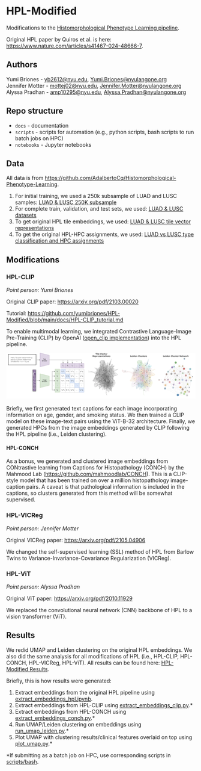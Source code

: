 # HPL-Modified

Modifications to the [Histomorphological Phenotype Learning pipeline](https://github.com/AdalbertoCq/Histomorphological-Phenotype-Learning).

Original HPL paper by Quiros et al. is here: https://www.nature.com/articles/s41467-024-48666-7.

## Authors
Yumi Briones - yb2612@nyu.edu, Yumi.Briones@nyulangone.org  
Jennifer Motter - mottej02@nyu.edu, Jennifer.Motter@nyulangone.org  
Alyssa Pradhan - amp10295@nyu.edu, Alyssa.Pradhan@nyulangone.org  

## Repo structure
* `docs` - documentation
* `scripts` - scripts for automation (e.g., python scripts, bash scripts to run batch jobs on HPC)
* `notebooks` - Jupyter notebooks

## Data

All data is from https://github.com/AdalbertoCq/Histomorphological-Phenotype-Learning.

1. For initial training, we used a 250k subsample of LUAD and LUSC samples: [LUAD & LUSC 250K subsample](https://drive.google.com/drive/folders/1FuPkMnv6CiDe26doUXfEfQEWShgbmp9P)
2. For complete train, validation, and test sets, we used: [LUAD & LUSC datasets](https://drive.google.com/drive/folders/18skVh8Vk6zoxG3Se5Vlb7a3EKP2xHXXd)
3. To get original HPL tile embeddings, we used: [LUAD & LUSC tile vector representations](https://drive.google.com/file/d/1KEHA0-AhxQsP_lQE06Jc5S8rzBkfKllV/view?usp=sharing)
4. To get the original HPL-HPC assignments, we used: [LUAD vs LUSC type classification and HPC assignments](https://drive.google.com/drive/folders/1TcwIJuSNGl4GC-rT3jh_5cqML7hGR0Ht)

## Modifications

### HPL-CLIP
*Point person: Yumi Briones*

Original CLIP paper: https://arxiv.org/pdf/2103.00020

Tutorial: https://github.com/yumibriones/HPL-Modified/blob/main/docs/HPL-CLIP_tutorial.md

To enable multimodal learning, we integrated Contrastive Language-Image Pre-Training (CLIP) by OpenAI ([open_clip implementation](https://github.com/mlfoundations/open_clip)) into the HPL pipeline.

![image](HPL-CLIP_diagram.png)

Briefly, we first generated text captions for each image incorporating information on age, gender, and smoking status. We then trained a CLIP model on these image-text pairs using the ViT-B-32 architecture. Finally, we generated HPCs from the image embeddings generated by CLIP following the HPL pipeline (i.e., Leiden clustering).

#### HPL-CONCH

As a bonus, we generated and clustered image embeddings from CONtrastive learning from Captions for Histopathology (CONCH) by the Mahmood Lab (https://github.com/mahmoodlab/CONCH). This is a CLIP-style model that has been trained on over a million histopathology image-caption pairs. A caveat is that pathological information is included in the captions, so clusters generated from this method will be somewhat supervised.

### HPL-VICReg
*Point person: Jennifer Motter*

Original VICReg paper: https://arxiv.org/pdf/2105.04906

We changed the self-supervised learning (SSL) method of HPL from Barlow Twins to Variance-Invariance-Covariance Regularization (VICReg).

### HPL-ViT
*Point person: Alyssa Pradhan*

Original ViT paper: https://arxiv.org/pdf/2010.11929

We replaced the convolutional neural network (CNN) backbone of HPL to a vision transformer (ViT).

## Results

We redid UMAP and Leiden clustering on the original HPL embeddings. We also did the same analysis for all modifications of HPL (i.e., HPL-CLIP, HPL-CONCH, HPL-VICReg, HPL-ViT). All results can be found here: [HPL-Modified Results](https://drive.google.com/drive/folders/11N90nfzHcVXhI4aQpWc3PjFSY3ryGdMr?usp=sharing).

Briefly, this is how results were generated:

1. Extract embeddings from the original HPL pipeline using [extract_embeddings_hpl.ipynb](https://github.com/yumibriones/HPL-Modified/blob/main/notebooks/extract_embeddings_hpl.ipynb).
2. Extract embeddings from HPL-CLIP using [extract_embeddings_clip.py](https://github.com/yumibriones/HPL-Modified/blob/main/scripts/py/extract_embeddings_clip.py).*
3. Extract embeddings from HPL-CONCH using [extract_embeddings_conch.py](https://github.com/yumibriones/HPL-Modified/blob/main/scripts/py/extract_embeddings_conch.py).*
4. Run UMAP/Leiden clustering on embeddings using [run_umap_leiden.py](https://github.com/yumibriones/HPL-Modified/blob/main/scripts/py/run_umap_leiden.py).*
5. Plot UMAP with clustering results/clinical features overlaid on top using [plot_umap.py](https://github.com/yumibriones/HPL-Modified/blob/main/scripts/py/plot_umap.py).*

*If submitting as a batch job on HPC, use corresponding scripts in [scripts/bash](https://github.com/yumibriones/HPL-Modified/tree/main/scripts/bash). 

